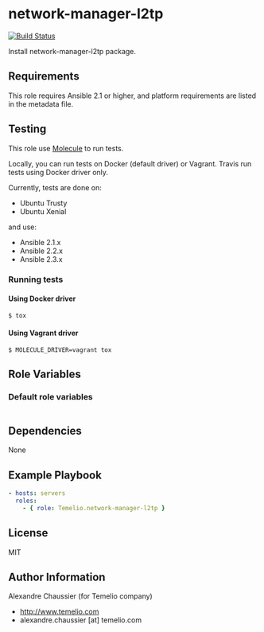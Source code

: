 # network-manager-l2tp

[![Build Status](https://travis-ci.org/Temelio/ansible-role-network-manager-l2tp.svg?branch=master)](https://travis-ci.org/Temelio/ansible-role-network-manager-l2tp)

Install network-manager-l2tp package.

## Requirements

This role requires Ansible 2.1 or higher,
and platform requirements are listed in the metadata file.

## Testing

This role use [Molecule](https://github.com/metacloud/molecule/) to run tests.

Locally, you can run tests on Docker (default driver) or Vagrant.
Travis run tests using Docker driver only.

Currently, tests are done on:
- Ubuntu Trusty
- Ubuntu Xenial

and use:
- Ansible 2.1.x
- Ansible 2.2.x
- Ansible 2.3.x

### Running tests

#### Using Docker driver

```
$ tox
```

#### Using Vagrant driver

```
$ MOLECULE_DRIVER=vagrant tox
```

## Role Variables

### Default role variables

``` yaml
```

## Dependencies

None

## Example Playbook

``` yaml
- hosts: servers
  roles:
    - { role: Temelio.network-manager-l2tp }
```

## License

MIT

## Author Information

Alexandre Chaussier (for Temelio company)
- http://www.temelio.com
- alexandre.chaussier [at] temelio.com
